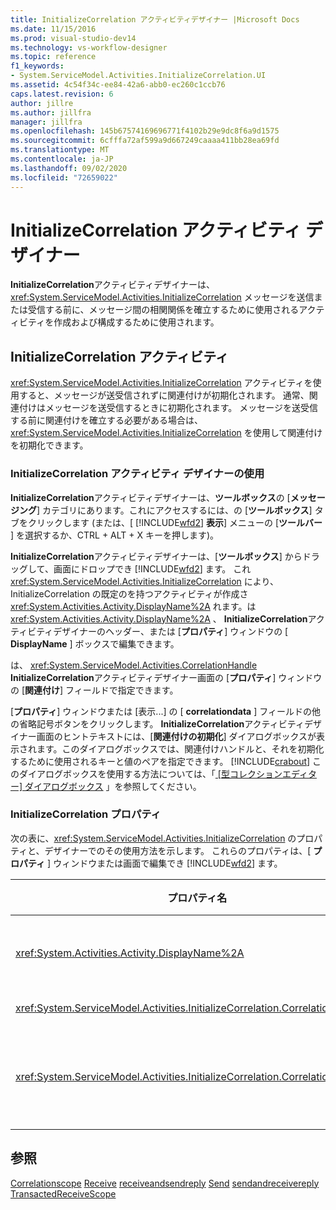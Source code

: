 ```yaml
---
title: InitializeCorrelation アクティビティデザイナー |Microsoft Docs
ms.date: 11/15/2016
ms.prod: visual-studio-dev14
ms.technology: vs-workflow-designer
ms.topic: reference
f1_keywords:
- System.ServiceModel.Activities.InitializeCorrelation.UI
ms.assetid: 4c54f34c-ee84-42a6-abb0-ec260c1ccb76
caps.latest.revision: 6
author: jillre
ms.author: jillfra
manager: jillfra
ms.openlocfilehash: 145b67574169696771f4102b29e9dc8f6a9d1575
ms.sourcegitcommit: 6cfffa72af599a9d667249caaaa411bb28ea69fd
ms.translationtype: MT
ms.contentlocale: ja-JP
ms.lasthandoff: 09/02/2020
ms.locfileid: "72659022"
---
```

# <a name="initializecorrelation-activity-designer"></a>InitializeCorrelation アクティビティ デザイナー
**InitializeCorrelation**アクティビティデザイナーは、 <xref:System.ServiceModel.Activities.InitializeCorrelation> メッセージを送信または受信する前に、メッセージ間の相関関係を確立するために使用されるアクティビティを作成および構成するために使用されます。

## <a name="the-initializecorrelation-activity"></a>InitializeCorrelation アクティビティ
 <xref:System.ServiceModel.Activities.InitializeCorrelation> アクティビティを使用すると、メッセージが送受信されずに関連付けが初期化されます。 通常、関連付けはメッセージを送受信するときに初期化されます。 メッセージを送受信する前に関連付けを確立する必要がある場合は、<xref:System.ServiceModel.Activities.InitializeCorrelation> を使用して関連付けを初期化できます。

### <a name="using-the-initializecorrelation-activity-designer"></a>InitializeCorrelation アクティビティ デザイナーの使用
 **InitializeCorrelation**アクティビティデザイナーは、**ツールボックス**の [**メッセージング**] カテゴリにあります。これにアクセスするには、の [**ツールボックス**] タブをクリックします (または、[ [!INCLUDE[wfd2](../includes/wfd2-md.md)] **表示**] メニューの [**ツールバー** ] を選択するか、CTRL + ALT + X キーを押します)。

 **InitializeCorrelation**アクティビティデザイナーは、[**ツールボックス**] からドラッグして、画面にドロップでき [!INCLUDE[wfd2](../includes/wfd2-md.md)] ます。 これ <xref:System.ServiceModel.Activities.InitializeCorrelation> により、InitializeCorrelation の既定のを持つアクティビティが作成さ <xref:System.Activities.Activity.DisplayName%2A> れます。は <xref:System.Activities.Activity.DisplayName%2A> 、 **InitializeCorrelation**アクティビティデザイナーのヘッダー、または [**プロパティ**] ウィンドウの [ **DisplayName** ] ボックスで編集できます。

 は、 <xref:System.ServiceModel.Activities.CorrelationHandle> **InitializeCorrelation**アクティビティデザイナー画面の [**プロパティ**] ウィンドウの [**関連付け**] フィールドで指定できます。

 [**プロパティ**] ウィンドウまたは [表示...] の [ **correlationdata** ] フィールドの他の省略記号ボタンをクリックします。 **InitializeCorrelation**アクティビティデザイナー画面のヒントテキストには、[**関連付けの初期化**] ダイアログボックスが表示されます。このダイアログボックスでは、関連付けハンドルと、それを初期化するために使用されるキーと値のペアを指定できます。 [!INCLUDE[crabout](../includes/crabout-md.md)] このダイアログボックスを使用する方法については、「[ [型コレクションエディター] ダイアログボックス](../workflow-designer/type-collection-editor-dialog-box.md) 」を参照してください。

### <a name="the-initializecorrelation-properties"></a>InitializeCorrelation プロパティ
 次の表に、<xref:System.ServiceModel.Activities.InitializeCorrelation> のプロパティと、デザイナーでのその使用方法を示します。 これらのプロパティは、[ **プロパティ** ] ウィンドウまたは画面で編集でき [!INCLUDE[wfd2](../includes/wfd2-md.md)] ます。

|プロパティ名|必須|使用|
|-------------------|--------------|-----------|
|<xref:System.Activities.Activity.DisplayName%2A>|×|<xref:System.ServiceModel.Activities.InitializeCorrelation> アクティビティの表示名。 既定値は InitializeCorrelation です。<br /><br /> 既定値以外の <xref:System.Activities.Activity.DisplayName%2A> の使用は必須ではありませんが、使用することをお勧めします。|
|<xref:System.ServiceModel.Activities.InitializeCorrelation.Correlation%2A>|×|関連付け内のワークフロー アクティビティを関連付けるために使用される <xref:System.ServiceModel.Activities.CorrelationHandle>。|
|<xref:System.ServiceModel.Activities.InitializeCorrelation.CorrelationData%2A>|×|メッセージをワークフロー インスタンスに関連付ける、関連付けデータのディクショナリ。<br /><br /> を構成するには、[ **関連付けの初期化** ] ダイアログボックスを使用し <xref:System.ServiceModel.Activities.InitializeCorrelation.CorrelationData%2A> ます。 [!INCLUDE[crabout](../includes/crabout-md.md)] このダイアログボックスを使用するには、「[ [型コレクションエディター] ダイアログボックス](../workflow-designer/type-collection-editor-dialog-box.md) 」のトピックを参照してください。|

## <a name="see-also"></a>参照
 [Correlationscope](../workflow-designer/correlationscope-activity-designer.md) [Receive](../workflow-designer/receive-activity-designer.md) [receiveandsendreply](../workflow-designer/receiveandsendreply-template-designer.md) [Send](../workflow-designer/send-activity-designer.md) [sendandreceivereply](../workflow-designer/sendandreceivereply-template-designer.md) [TransactedReceiveScope](../workflow-designer/transactedreceivescope-activity-designer.md)